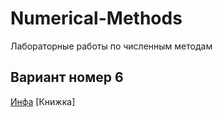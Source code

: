 # Numerical-Methods
Лабораторные работы по численным методам

## Вариант номер 6
[Инфа](mainfo.ru)
[Книжка]
